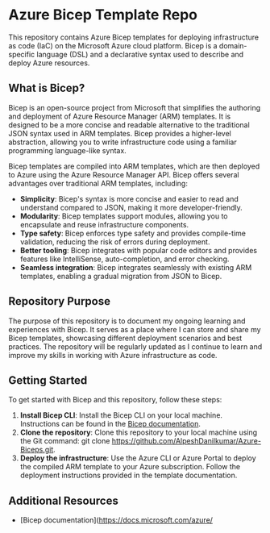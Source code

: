 # Azure Bicep Template Repo

This repository contains Azure Bicep templates for deploying infrastructure as code (IaC) on the Microsoft Azure cloud platform. Bicep is a domain-specific language (DSL) and a declarative syntax used to describe and deploy Azure resources.

## What is Bicep?

Bicep is an open-source project from Microsoft that simplifies the authoring and deployment of Azure Resource Manager (ARM) templates. It is designed to be a more concise and readable alternative to the traditional JSON syntax used in ARM templates. Bicep provides a higher-level abstraction, allowing you to write infrastructure code using a familiar programming language-like syntax.

Bicep templates are compiled into ARM templates, which are then deployed to Azure using the Azure Resource Manager API. Bicep offers several advantages over traditional ARM templates, including:

- **Simplicity**: Bicep's syntax is more concise and easier to read and understand compared to JSON, making it more developer-friendly.
- **Modularity**: Bicep templates support modules, allowing you to encapsulate and reuse infrastructure components.
- **Type safety**: Bicep enforces type safety and provides compile-time validation, reducing the risk of errors during deployment.
- **Better tooling**: Bicep integrates with popular code editors and provides features like IntelliSense, auto-completion, and error checking.
- **Seamless integration**: Bicep integrates seamlessly with existing ARM templates, enabling a gradual migration from JSON to Bicep.

## Repository Purpose

The purpose of this repository is to document my ongoing learning and experiences with Bicep. It serves as a place where I can store and share my Bicep templates, showcasing different deployment scenarios and best practices. The repository will be regularly updated as I continue to learn and improve my skills in working with Azure infrastructure as code.


## Getting Started

To get started with Bicep and this repository, follow these steps:

1. **Install Bicep CLI**: Install the Bicep CLI on your local machine. Instructions can be found in the [Bicep documentation](https://docs.microsoft.com/azure/azure-resource-manager/bicep/install).
2. **Clone the repository**: Clone this repository to your local machine using the Git command: git clone https://github.com/AlpeshDanilkumar/Azure-Biceps.git.
3. **Deploy the infrastructure**: Use the Azure CLI or Azure Portal to deploy the compiled ARM template to your Azure subscription. Follow the deployment instructions provided in the template documentation.

## Additional Resources

- [Bicep documentation](https://docs.microsoft.com/azure/
